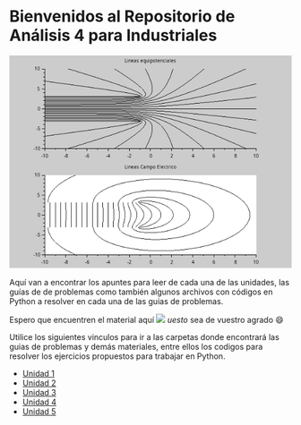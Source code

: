 # Bienvenidos al Repositorio de Análisis 4 para Industriales

![GitHub Logo](/docs/LogoMateria.png)

Aquí van a encontrar los apuntes para leer de cada una de las unidades, las guías de de problemas como también algunos archivos con códigos en Python a resolver en cada una de las guias de problemas.

Espero que encuentren el material aquí     <img src="https://render.githubusercontent.com/render/math?math=\sum_{n=0}^{\infty} \frac{z^n}{n!}"> _uesto_     sea de vuestro agrado  :smile:   

Utilice los siguientes vinculos para ir a las carpetas donde encontrará las guias de problemas y demás materiales, entre ellos los codigos para resolver los ejercicios propuestos para trabajar en Python.   

- [Unidad 1](https://github.com/hjferrari66/Analisis_4/tree/master/docs/Unidad%201)
- [Unidad 2](https://github.com/hjferrari66/Analisis_4/tree/master/docs/Unidad%202)
- [Unidad 3](https://github.com/hjferrari66/Analisis_4/tree/master/docs/Unidad%203)
- [Unidad 4](https://github.com/hjferrari66/Analisis_4/tree/master/docs/Unidad%204)
- [Unidad 5](https://github.com/hjferrari66/Analisis_4/tree/master/docs/Unidad%205)
